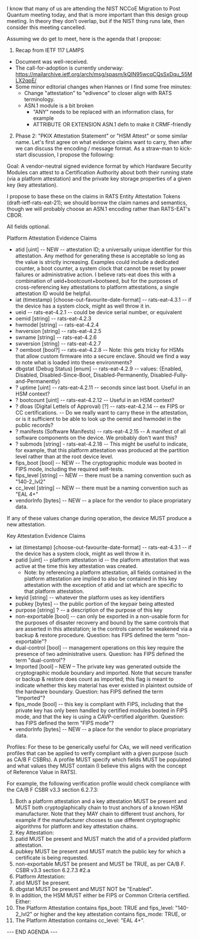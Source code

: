 I know that many of us are attending the NIST NCCoE Migration to Post Quantum meeting today, and that is more important than this design group meeting. In theory they don’t overlap, but if the NIST thing runs late, then consider this meeting cancelled.

Assuming we do get to meet, here is the agenda that I propose:

1. Recap from IETF 117 LAMPS
  - Document was well-received.
  - The call-for-adoption is currently underway: https://mailarchive.ietf.org/arch/msg/spasm/kQIN95wcqCQsSxDqu_55MLX2qpE/
  - Some minor editorial changes when Hannes or I find some free minutes:
    - Change "attestation" to "edivence" to closer align with RATS terminology.
    - ASN.1 module is a bit broken
      - "ANY" needs to be replaced with an information class, for example
      - ATTRIBUTE OR EXTENSION ASN.1 defn to make it CRMF-friendly
2. Phase 2: "PKIX Attestation Statement" or "HSM Attest" or some similar name.
Let's first agree on what evidence claims want to carry, then after we can discuss the encoding / message format.
As a straw-man to kick-start discussion, I propose the following:

Goal: A vendor-neutral signed evidence format by which Hardware Security Modules can attest to a Certification Authority about both their running state (via a platform attestation) and the private key storage properties of a given key (key attestation).

I propose to base these on the claims in RATS Entity Attestation Tokens (draft-ietf-rats-eat-21); we should borrow the claim names and semantics, though we will probably choose an ASN.1 encoding rather than RATS-EAT's CBOR.

All fields optional.

Platform Attestation Evidence Claims
* atid [uint] -- NEW -- attestation ID; a universally unique identifier for this attestation. Any method for generating these is acceptable so long as the value is strictly increasing. Examples could include a dedicated counter, a boot counter, a system clock that cannot be reset by power failures or administrative action. I believe rats-eat does this with a combination of ueid+bootcount+bootseed, but for the purposes of cross-referencing key attestations to platform attestations, a single attestation ID would be helpful.
* iat (timestamp) [choose-out-favourite-date-format] -- rats-eat-4.3.1 -- if the device has a system clock, might as well throw it in.
* ueid -- rats-eat-4.2.1 -- could be device serial number, or equivalent
* oemid [string] -- rats-eat-4.2.3
* hwmodel [string] -- rats-eat-4.2.4
* hwversion [string] -- rats-eat-4.2.5
* swname [string] -- rats-eat-4.2.6
* swversion [string] -- rats-eat-4.2.7
* ? oemboot [bool?] -- rats-eat-4.2.8 -- Note: this gets tricky for HSMs that allow custom firmware into a secure enclave. Should we find a way to note what is loaded into these environments?
* dbgstat (Debug Status) [enum] -- rats-eat-4.2.9 -- values: {Enabled, Disabled, Disabled-Since-Boot, Disabled-Permanently, Disabled-Fully-and-Permanently}
* ? uptime [uint] -- rats-eat-4.2.11 -- seconds since last boot. Useful in an HSM context?
* ? bootcount [uint] -- rats-eat-4.2.12 -- Useful in an HSM context?
* ? dloas (Digital Lettels of Approval) [?] -- rats-eat-4.2.14 -- ex FIPS or CC certifications. -- Do we really want to carry these in the attestation, or is it sufficient to be able to look up the oemid and hwmodel in the public records?
* ? manifests (Software Manifests) -- rats-eat-4.2.15 -- A manifest of all software components on the device. We probably don't want this?
* ? submods [string] - rats-eat-4.2.18 -- This might be useful to indicate, for example, that this platform attestation was produced at the partition level rather than at the root device level.
* fips_boot [bool] -- NEW -- The cryptographic module was booted in FIPS mode, including the required self-tests.
* fips_level [string] -- NEW -- there must be a naming convention such as "140-2_lvl2"
* cc_level [string] -- NEW -- there must be a naming convention such as "EAL 4+"
* vendorInfo [bytes] -- NEW -- a place for the vendor to place propriatary data.

If any of these values change during operation, the device MUST produce a new attestation.



Key Attestation Evidence Claims
* iat (timestamp) [choose-out-favourite-date-format] -- rats-eat-4.3.1 -- if the device has a system clock, might as well throw it in.
* patid [uint] -- platform attestation id -- the platform attestation that was active at the time this key attestation was created.
  * Note: by referencing a platform attestation, all fields contained in the platform attestation are implied to also be contained in this key attestation with the exception of atid and iat which are specific to that platform attestation.
* keyid [string] -- whatever the platform uses as key identifiers
* pubkey [bytes] -- the public portion of the keypair being attested
* purpose [string] ? -- a description of the purpose of this key
* non-exportable [bool] -- can only be exported in a non-usable form for the purposes of disaster recovery and bound by the same controls that are asserted in this attestation; ie the controls cannot be weakened via a backup & restore procedure.
  Question: has FIPS defined the term "non-exportable"?
* dual-control [bool] -- management operations on this key require the presence of two administrative users.
  Question: has FIPS defined the term "dual-control"?
* Imported [bool] – NEW – The private key was generated outside the cryptographic module boundary and imported. Note that secure transfer or backup & restore does count as imported; this flag is meant to indicate whether this key material has ever existed in plaintext outside of the hardware boundary.
  Question: has FIPS defined the term "Imported"?
* fips_mode [bool] -- this key is compliant with FIPS, including that the private key has only been handled by certified modules booted in FIPS mode, and that the key is using a CAVP-certified algorithm.
  Question: has FIPS defined the term "FIPS mode"?
* vendorInfo [bytes] -- NEW -- a place for the vendor to place propriatary data.



Profiles:
For these to be generically useful for CAs, we will need verification profiles that can be applied to verify compliant with a given purpose (such as CA/B F CSBRs). A profile MUST specify which fields MUST be populated and what values they MUST contain (I believe this aligns with the concept of Reference Value in RATS).

For example, the following verification profile would check compliance with the CA/B F CSBR v3.3 section 6.2.7.3:

1. Both a platform attestation and a key attestation MUST be present and MUST both cryptoglaphically chain to trust anchors of a known HSM manufacturer. Note that they MAY chain to different trust anchors, for example if the manufacturer chooses to use different cryptographic algorithms for platform and key attestation chains.
2. Key Attestation:
  1. patid MUST be present and MUST match the atid of a provided platform attestation.
  2. pubkey MUST be present and MUST match the public key for which a certificate is being requested.
  3. non-exportable MUST be present and MUST be TRUE, as per CA/B F. CSBR v3.3 section 6.2.7.3 #2.a
3. Platform Attestation:
  1. atid MUST be present.
  2. dbgstat MUST be present and MUST NOT be "Enabled".
4. In addition, the HSM MUST either be FIPS or Common Criteria certified. Either:
  1. The Platform Attestation contains fips_boot: TRUE and fips_level: "140-2_lvl2" or higher and the key attestation contains fips_mode: TRUE, or
  2. The Platform Attestation contains cc_level: "EAL 4+".


--- END AGENDA ---